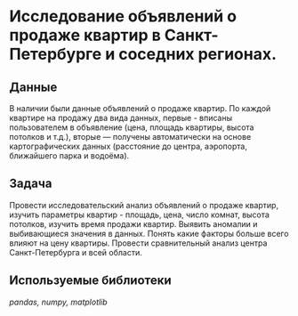 # Исследование объявлений о продаже квартир в Санкт-Петербурге и соседних регионах.


## Данные

В наличии были данные объявлений о продаже квартир. По каждой квартире на продажу два вида данных, первые - вписаны пользователем в объявление (цена, площадь квартиры, высота потолков и т.д.), вторые — получены автоматически на основе картографических данных (расстояние до центра, аэропорта, ближайшего парка и водоёма).

## Задача

Провести исследовательский анализ объявлений о продаже квартир, изучить параметры квартир - площадь, цена, число комнат, высота потолков, изучить время продажи квартир. Выявить аномалии и выбивающиеся значения в данных. Понять какие факторы больше всего влияют на цену квартиры. Провести сравнительный анализ центра Санкт-Петербурга и всей области. 

## Используемые библиотеки
*pandas, numpy, matplotlib*

